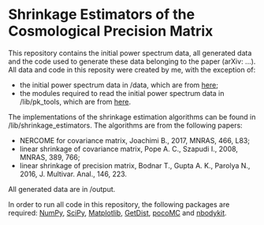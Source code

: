 # Shrinkage Estimators of the Cosmological Precision Matrix 

This repository contains the initial power spectrum data, all generated data and the code used to generate these data belonging to the paper (arXiv: ...).
All data and code in this reposity were created by me, with the exception of:
* the initial power spectrum data in /data, which are from [here](https://fbeutler.github.io/hub/deconv_paper.html);
* the modules required to read the initial power spectrum data in /lib/pk_tools, which are from [here](https://github.com/fbeutler/pk_tools).

The implementations of the shrinkage estimation algorithms can be found in /lib/shrinkage_estimators. The algorithms are from the following papers:
* NERCOME for covariance matrix, Joachimi B., 2017, MNRAS, 466, L83;
* linear shrinkage of covariance matrix, Pope A. C., Szapudi I., 2008, MNRAS, 389, 766;
* linear shrinkage of precision matrix, Bodnar T., Gupta A. K., Parolya N., 2016, J. Multivar. Anal., 146, 223.

All generated data are in /output.

In order to run all code in this repository, the following packages are required: [NumPy](https://numpy.org), [SciPy](https://scipy.org), [Matplotlib](https://matplotlib.org), [GetDist](https://getdist.readthedocs.io/en/latest/), [pocoMC](https://pocomc.readthedocs.io) and [nbodykit](https://nbodykit.readthedocs.io/).
